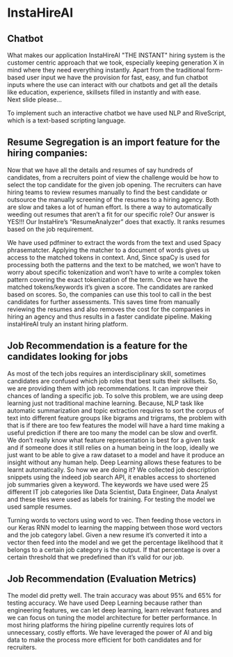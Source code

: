 # InstaHireAI

## Chatbot
What makes our application InstaHireAI "THE INSTANT" hiring system is the customer centric approach that we took, especially keeping generation X in mind where they need everything instantly. Apart from the traditional form-based user input we have the provision for fast, easy, and fun chatbot inputs where the use can interact with our chatbots and get all the details like education, experience, skillsets filled in instantly and with ease.	 
Next slide please…

To implement such an interactive chatbot we have used NLP and RiveScript, which is a text-based scripting language.

## Resume Segregation is an import feature for the hiring companies:

Now that we have all the details and resumes of say hundreds of candidates, from a recruiters point of view the challenge would be how to select the top candidate for the given job opening. 
The recruiters can have hiring teams to review resumes manually to find the best candidate or outsource the manually screening of the resumes to a hiring agency. Both are slow and takes a lot of human effort.
 Is there a way to automatically weeding out resumes that aren’t a fit for our specific role?
Our answer is YES!!! Our InstaHire’s “ResumeAnalyzer” does that exactly. It ranks resumes based on the job requirement. 

We have used pdfminer to extract the words from the text and used Spacy phrasematcter.
Applying the matcher to a document of words gives us access to the matched tokens in context.
And, Since spaCy is used for processing both the patterns and the text to be matched, we won’t have to worry about specific tokenization and won’t have to write a complex token pattern covering the exact tokenization of the term.
Once we have the matched tokens/keywords it’s given a score. The candidates are ranked based on scores.
So, the companies can use this tool to call in the best candidates for further assessments.
This saves time from manually reviewing the resumes and also removes the cost for the companies in hiring an agency and thus results in a faster candidate pipeline. Making instaHireAI truly an instant hiring platform. 

## Job Recommendation is a feature for the candidates looking for jobs

As most of the tech jobs requires an interdisciplinary skill, sometimes candidates are confused which job roles that best suits their skillsets. So, we are providing them with job recommendations.
It can improve their chances of landing a specific job.
To solve this problem, we are using deep learning just not traditional machine learning. Because, NLP task like automatic summarization and topic extraction requires to sort the corpus of text into different feature groups like bigrams and trigrams, the problem with that is if there are too few features the model will have a hard time making a useful prediction if there are too many the model can be slow and overfit. We don’t really know what feature representation is best for a given task and if someone does it still relies on  a human being in the loop,  ideally we just want to be able to give a raw dataset to a model and have it produce an insight without any human help. 
Deep Learning allows these features to be learnt automatically.
So how we are doing it?
We collected job description snippets using the indeed job search API, it enables access to shortened job summaries given a keyword. The keywords we have used were 25 different IT job categories like Data Scientist, Data Engineer, Data Analyst and these tiles were used as labels for training. For testing the model we used sample resumes. 

Turning words to vectors using word to vec. Then feeding those vectors in our Keras RNN model to learning the mapping between those word vectors and the job category label.
Given a new resume it’s converted it into a vector then feed into the model and we get the percentage likelihood that it belongs to a certain job category is the output. If that percentage is over a certain threshold that we predefined than it’s valid for our job. 

## Job Recommendation (Evaluation Metrics) 

The model did pretty well. The train accuracy was about 95% and 65% for testing accuracy.
We have used Deep Learning because rather than engineering features, we can let deep learning, learn relevant features and we can focus on tuning the model architecture for better performance. 
In most hiring platforms the hiring pipeline currently requires lots of unnecessary, costly efforts. We have leveraged the power of AI and big data to make the process more efficient for both candidates and for recruiters.
